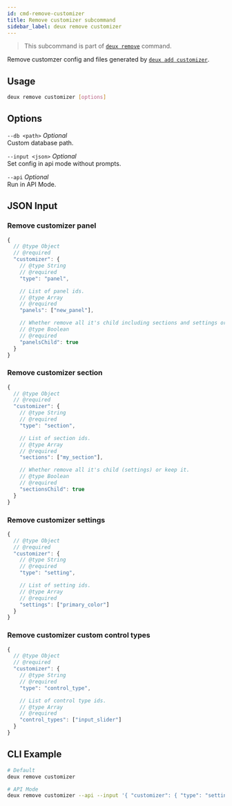 ```yaml
---
id: cmd-remove-customizer
title: Remove customizer subcommand
sidebar_label: deux remove customizer
---
```


> This subcommand is part of [`deux remove`](cmd-remove.html) command.

Remove customzer config and files generated by [`deux add customizer`](cmd-add-customizer.html).

## Usage
```bash
deux remove customizer [options]
```

## Options
`--db <path>` *Optional*  
Custom database path.

`--input <json>` *Optional*  
Set config in api mode without prompts.

`--api` *Optional*  
Run in API Mode.

## JSON Input
### Remove customizer panel
```javascript 
{
  // @type Object
  // @required
  "customizer": {
    // @type String
    // @required
    "type": "panel",

    // List of panel ids.
    // @type Array
    // @required
    "panels": ["new_panel"],

    // Whether remove all it's child including sections and settings or keep it.
    // @type Boolean
    // @required
    "panelsChild": true
  }
}
```

### Remove customizer section
```javascript 
{
  // @type Object
  // @required
  "customizer": {
    // @type String
    // @required
    "type": "section",

    // List of section ids.
    // @type Array
    // @required
    "sections": ["my_section"],

    // Whether remove all it's child (settings) or keep it.
    // @type Boolean
    // @required
    "sectionsChild": true
  }
}
```

### Remove customizer settings
```javascript 
{
  // @type Object
  // @required
  "customizer": {
    // @type String
    // @required
    "type": "setting",

    // List of setting ids.
    // @type Array
    // @required
    "settings": ["primary_color"]
  }
}
```

### Remove customizer custom control types
```javascript 
{
  // @type Object
  // @required
  "customizer": {
    // @type String
    // @required
    "type": "control_type",

    // List of control type ids.
    // @type Array
    // @required
    "control_types": ["input_slider"]
  }
}
```

## CLI Example
```bash
# Default
deux remove customizer

# API Mode
deux remove customizer --api --input '{ "customizer": { "type": "setting", "settings": ["primary_color"] } } '
```
